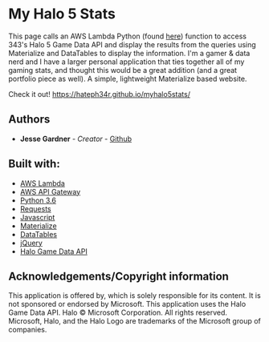 # My Halo 5 Stats

This page calls an AWS Lambda Python (found [here](https://github.com/hateph34r/my-halo-5-stats-lambda-function)) function to access 343's Halo 5 Game Data API and display the results from the queries using Materialize and DataTables to display the information. I'm a gamer & data nerd and I have a larger personal application that ties together all of my gaming stats, and thought this would be a great addition (and a great portfolio piece as well). A simple, lightweight Materialize based website.

Check it out! https://hateph34r.github.io/myhalo5stats/



## Authors
* **Jesse Gardner** - *Creator* - [Github](https://github.com/HatePH34R)

## Built with:
* [AWS Lambda](https://aws.amazon.com/lambda/)
* [AWS API Gateway](https://aws.amazon.com/api-gateway/)
* [Python 3.6](https://www.python.org/)
* [Requests](https://requests.readthedocs.io/en/master/)
* [Javascript](https://developer.mozilla.org/en-US/docs/Web/JavaScript)
* [Materialize](https://materializecss.com/)
* [DataTables](https://datatables.net/)
* [jQuery](https://jquery.com/)
* [Halo Game Data API](https://developer.haloapi.com/)


## Acknowledgements/Copyright information
This application is offered by, which is solely responsible for its content. It is not sponsored or endorsed by Microsoft. This application uses the Halo Game Data API. Halo © Microsoft Corporation. All rights reserved. Microsoft, Halo, and the Halo Logo are trademarks of the Microsoft group of companies.

